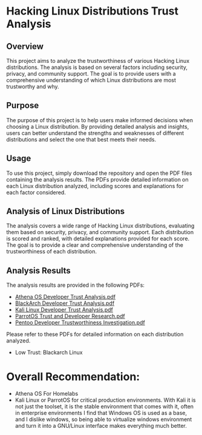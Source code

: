 # Hacking Linux Distributions Trust Analysis

## Overview

This project aims to analyze the trustworthiness of various Hacking Linux distributions. The analysis is based on several factors including security, privacy, and community support. The goal is to provide users with a comprehensive understanding of which Linux distributions are most trustworthy and why.

## Purpose

The purpose of this project is to help users make informed decisions when choosing a Linux distribution. By providing detailed analysis and insights, users can better understand the strengths and weaknesses of different distributions and select the one that best meets their needs.

## Usage

To use this project, simply download the repository and open the PDF files containing the analysis results. The PDFs provide detailed information on each Linux distribution analyzed, including scores and explanations for each factor considered.

## Analysis of Linux Distributions

The analysis covers a wide range of Hacking Linux distributions, evaluating them based on security, privacy, and community support. Each distribution is scored and ranked, with detailed explanations provided for each score. The goal is to provide a clear and comprehensive understanding of the trustworthiness of each distribution.

## Analysis Results

The analysis results are provided in the following PDFs:

- [Athena OS Developer Trust Analysis.pdf](./Athena%20OS%20Developer%20Trust%20Analysis.pdf)
- [BlackArch Developer Trust Analysis.pdf](./BlackArch%20Developer%20Trust%20Analysis.pdf)
- [Kali Linux Developer Trust Analysis.pdf](./Kali%20Linux%20Developer%20Trust%20Analysis.pdf)
- [ParrotOS Trust and Developer Research.pdf](./ParrotOS%20Trust%20and%20Developer%20Research.pdf)
- [Pentoo Developer Trustworthiness Investigation.pdf](./Pentoo%20Developer%20Trustworthiness%20Investigation.pdf)

Please refer to these PDFs for detailed information on each distribution analyzed.

- Low Trust: Blackarch Linux

# Overall Recommendation:

- Athena OS For Homelabs
- Kali Linux or ParrotOS for critical production environments. With Kali it is not just the toolset, it is the stable environment that comes with it, often in enterprise environments I find that Windows OS is used as a base, and I dislike windows, so being able to virtualize windows environment and turn it into a GNU/Linux interface makes everything much better.
